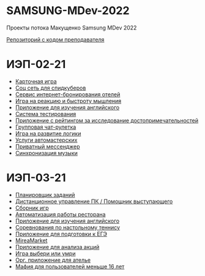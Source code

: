 # SAMSUNG-MDev-2022
Проекты потока Макущенко Samsung MDev 2022

[Репозиторий с кодом преподавателя](https://github.com/CAPCHIK/samsungandroid2021)

# ИЭП-02-21

* [Карточная игра](https://github.com/LuminescentNebula/MyGame)
* [Соц сеть для спидкуберов](https://github.com/alexp0111/Let-scube)
* [Сервис интернет-бронирования отелей](https://github.com/lisseenok/Looking-MDev-2022.git)
* [Игра на реакцию и быстроту мышления](https://github.com/Sinforge/Barabashka_game)
* [Приложение для изучения английского](https://github.com/palyanaff/Samsung_Project_English_Learning)
* [Система тестирования](https://github.com/carbon77/TestingSystemApp)
* [Приложение с рейтингом за исследование достопримечательностей](https://github.com/alex0d/GoCulture)
* [Групповая чат-рулетка](https://github.com/xxavierr404/chatter)
* [Игра на развитие логики](https://github.com/Dyaika/FilterGame)
* [Услуги автомастерских](https://github.com/nerazocharovalsya/Samsung_Project_STO)
* [Приватный мессенджер](https://github.com/hvdrtsoul/COMMUNiCATOR)
* [Синхронизация музыки](https://github.com/BigFrendyoff/MusicSync)

# ИЭП-03-21

* [Планировщик заданий](https://github.com/Dan1l0s/To-do_list)
* [Дистанционное управление ПК / Помощник выступающего](https://github.com/XurRound/DeskLink)
* [Сборник игр](https://github.com/NikitaSimashkin/Airplane)
* [Автоматизация работы ресторана](https://github.com/LilShkrek/Restaurants_automation.git) 
* [Приложение для изучения английского](https://github.com/palyanaff/Samsung_Project_English_Learning)
* [Соревнования по настольному теннису](https://github.com/Te4nick/myCompetes)
* [Приложение для подготовки к ЕГЭ](https://github.com/blackmirrror/EGE-Creator.git)
* [MireaMarket](https://github.com/freshwhitedoses/MireaMarket)
* [Приложение для анализа акций](https://github.com/nvdovichev/Cheremas)
* [Игра выбери или умри](https://github.com/nsd6803/ProjectAlpha)
* [Орг. приложение для ателье](https://github.com/gimmewhitewings/Astet-Manager)
* [Мафия для пользователей меньше 16 лет](https://github.com/leyla1k/Baby_Mafia)

<!-- * Проект 1
* Проект 2
* Проект 3 -->
